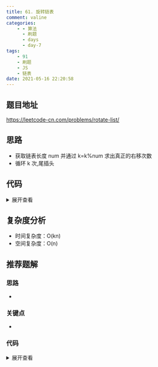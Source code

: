 ```yaml
---
title: 61. 旋转链表
comment: valine
categories:
    - - 算法
      - 刷题
      - days
      - day-7
tags:
    - 91
    - 刷题
    - JS
    - 链表
date: 2021-05-16 22:20:58
---
```


## 题目地址

https://leetcode-cn.com/problems/rotate-list/

## 思路

-   获取链表长度 num 并通过 k=k%num 求出真正的右移次数
-   循环 k 次,尾插头

## 代码

<details>
    <summary>展开查看</summary>

```js
/**
 * Definition for singly-linked list.
 * function ListNode(val, next) {
 *     this.val = (val===undefined ? 0 : val)
 *     this.next = (next===undefined ? null : next)
 * }
 */
/**
 * @param {ListNode} head
 * @param {number} k
 * @return {ListNode}
 */
var rotateRight = function (head, k) {
    if (!head || !head.next) return head;
    let num = 2;
    while (k > 0) {
        let cur = head;
        while (cur.next.next) {
            cur = cur.next;
            num++;
        }
        if (k > num) k = k % num; //剪枝
        if (k > 0) {
            let tail = cur.next;
            cur.next = null;
            tail.next = head;
            head = tail;
            k--;
        }
    }
    return head;
};
```

</details>

## 复杂度分析

-   时间复杂度：O(kn)
-   空间复杂度：O(n)

## 推荐题解

### 思路

-

### 关键点

-

### 代码

<details>
    <summary>展开查看</summary>

```js

```

</details>
